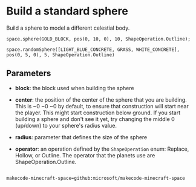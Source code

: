 # Build a standard sphere

Build a sphere to model a different celestial body.

```sig
space.sphere(GOLD_BLOCK, pos(0, 10, 0), 10, ShapeOperation.Outline);

```
```sig
space.randomSphere([LIGHT_BLUE_CONCRETE, GRASS, WHITE_CONCRETE], pos(0, 5, 0), 5, ShapeOperation.Outline)
```

## Parameters

* **block**: the block used when building the sphere

* **center**: the position of the center of the sphere that you are building. This is ~0 ~0 ~0 by default, to ensure that construction will start near the player. This might start construction below ground. If you start building a sphere and don't see it yet, try changing the middle 0 (up/down) to your sphere's radius value.

* **radius**: parameter that defines the size of the sphere

* **operator**: an operation defined by the `ShapeOperation` enum: Replace, Hollow, or Outline. The operator that the planets use are ShapeOperation.Outline.

```package

makecode-minecraft-space=github:microsoft/makecode-minecraft-space

```